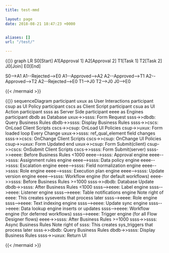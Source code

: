 ```yaml
---
title: test-mmd

layout: page
date: 2018-08-21 18:47:23 +0000


aliases: []
url: "/test/"

---
```

{{<mermaid align="center">}}
graph LR
  S0[Start]
  A1[Approval 1]
  A2[Approval 2]
  T1[Task 1]
  T2[Task 2]
  J0[Join]
  E0[End]
  
  S0-->A1
  A1--Rejected-->E0
  A1--Approved-->A2
  A2--Approved-->T1
  A2--Approved-->T2
  A2--Rejected-->E0
  T1-->J0
  T2-->J0
  J0-->E0

{{< /mermaid >}}
  
  {{<mermaid align="left">}}
sequenceDiagram
    participant uxux as User Interactions
    participant csup as UI Policy
    participant cscs as Client Script
    participant csua as UI Action
    participant ssss as Server Side
    participant eeee as Engines
    participant dbdb as Database
    uxux->>ssss: Form Request
    ssss->>dbdb: Query Business Rules
    dbdb->>ssss: Display Business Rules
    ssss->>cscs: OnLoad Client Scripts
    cscs->>csup: OnLoad UI Policies
    csup->>uxux: Form loaded
    loop Every Change
        uxux->>ssss: ref_qual_element field changes
        ssss->>cscs: OnChange Client Scripts
        cscs->>csup: OnChange UI Policies
        csup->>uxux: Form Updated
    end
    uxux->>csup: Form Submit(client)
    csup->>cscs: OnSubmit Client Scripts
    cscs->>ssss: Form Submit(server)
    ssss->>eeee: Before Business Rules <1000
    eeee-->ssss: Approval engine
    eeee-->ssss: Assignment rules engine
    eeee-->ssss: Data policy engine
    eeee-->ssss: Escalation engine
    eeee-->ssss: Field normalization engine
    eeee-->ssss: Role engine
    eeee-->ssss: Execution plan engine
    eeee-->ssss: Update version engine
    eeee-->ssss: Workflow engine (for default workflows)
    eeee->>ssss: Before Business Rules >=1000
    ssss->>dbdb: Database Update
    dbdb->>ssss: After Business Rules <1000
    ssss-->eeee: Label engine
    ssss-->eeee: Listener engine
    ssss-->eeee: Table notifications engine
    Note right of eeee: This creates sysevents that process later
    ssss-->eeee: Role engine
    ssss-->eeee: Text indexing engine
    ssss-->eeee: Update sync engine
    ssss-->eeee: Data lookup engine inserts or updates
    ssss-->eeee: Workflow engine (for deferred workflows)
    ssss-->eeee: Trigger engine (for all Flow Designer flows)
    eeee->>ssss: After Business Rules >=1000
    ssss->>ssss: Async Business Rules
    Note right of ssss: This creates sys_triggers that process later
    ssss->>dbdb: Query Business Rules
    dbdb->>ssss: Display Business Rules
    ssss->>uxux: Return UI

{{< /mermaid >}}